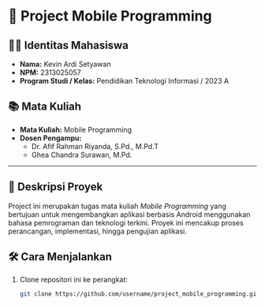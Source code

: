 # 📱 Project Mobile Programming

## 👨‍💻 Identitas Mahasiswa
- **Nama:** Kevin Ardi Setyawan  
- **NPM:** 2313025057  
- **Program Studi / Kelas:** Pendidikan Teknologi Informasi / 2023 A  

## 📚 Mata Kuliah
- **Mata Kuliah:** Mobile Programming  
- **Dosen Pengampu:**  
  - Dr. Afif Rahman Riyanda, S.Pd., M.Pd.T  
  - Ghea Chandra Surawan, M.Pd.

---

## 📌 Deskripsi Proyek
Project ini merupakan tugas mata kuliah *Mobile Programming* yang bertujuan untuk mengembangkan aplikasi berbasis Android menggunakan bahasa pemrograman dan teknologi terkini. Proyek ini mencakup proses perancangan, implementasi, hingga pengujian aplikasi.


## 🛠️ Cara Menjalankan
1. Clone repositori ini ke perangkat:
   ```bash
   git clone https://github.com/username/project_mobile_programming.git

